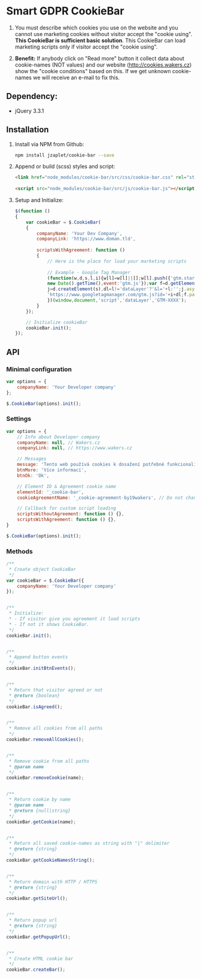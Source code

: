 # Smart GDPR CookieBar

1. You must describe which cookies you use on the website and you cannot use marketing 
cookies without visitor accept the "cookie using". **This CookieBar is sufficient basic solution**. 
This CookieBar can load marketing scripts only if visitor accept the "cookie using".

2. **Benefit:** If anybody click on "Read more" button it collect data about cookie-names (NOT values)
and our website (http://cookies.wakers.cz) show the "cookie conditions" based on this.
If we get unknown cookie-names we will receive an e-mail to fix this.

## Dependency:
- jQuery 3.3.1

## Installation

1. Install via NPM from Github: 
    ```bash
    npm install jzaplet/cookie-bar --save
    ```

2. Append or build (scss) styles and script:
    ```html
    <link href="node_modules/cookie-bar/src/css/cookie-bar.css" rel="stylesheet">
        
    <script src="node_modules/cookie-bar/src/js/cookie-bar.js"></script>
    ```

3. Setup and Initialize:
    ```javascript
    $(function ()
    {
        var cookieBar = $.CookieBar(
        {
            companyName: 'Your Dev Company',
            companyLink: 'https://www.doman.tld',
            
            scriptsWithAgreement: function () 
            {
                // Here is the place for load your marketing scripts
                
                // Example - Google Tag Manager
                (function(w,d,s,l,i){w[l]=w[l]||[];w[l].push({'gtm.start':
                new Date().getTime(),event:'gtm.js'});var f=d.getElementsByTagName(s)[0],
                j=d.createElement(s),dl=l!='dataLayer'?'&l='+l:'';j.async=true;j.src=
                'https://www.googletagmanager.com/gtm.js?id='+i+dl;f.parentNode.insertBefore(j,f);
                })(window,document,'script','dataLayer','GTM-XXXX');
            }
        });
    
        // Initialize cookieBar
        cookieBar.init();
    });
    ```

## API

### Minimal configuration
```javascript
var options = {
    companyName: 'Your Developer company'
};

$.CookieBar(options).init();
```

### Settings
```javascript
var options = {
    // Info about Developer company
    companyName: null, // Wakers.cz
    companyLink: null, // https://www.wakers.cz

    // Messages
    message: 'Tento web používá cookies k dosažení potřebné funkcionality. Jeho dalším používáním s tímto souhlasíte.',
    btnMore: 'Více informací',
    btnOk: 'Ok',

    // Element ID & Agreement cookie name
    elementId: '_cookie-bar',
    cookieAgreementName: '_cookie-agreement-by19wakers', // Do not change prefix _cookie-agreement-*

    // Callback for custom script loading
    scriptsWithoutAgreement: function () {},
    scriptsWithAgreement: function () {},
}

$.CookieBar(options).init();
```

### Methods

```javascript
/**
 * Create object CookieBar 
 */
var cookieBar = $.CookieBar({
    companyName: 'Your Developer company'
});


/**
 * Initialize:
 * - If visitor give you agreement it load scripts
 * - If not it shows CookieBar.
 */
cookieBar.init();


/**
 * Append button events
 */
cookieBar.initBtnEvents();


/**
 * Return that visitor agreed or not
 * @return {boolean}
 */
cookieBar.isAgreed();


/**
 * Remove all cookies from all paths
 */
cookieBar.removeAllCookies();


/**
 * Remove cookie from all paths
 * @param name
 */
cookieBar.removeCookie(name);


/**
 * Return cookie by name
 * @param name
 * @return {null|string}
 */
cookieBar.getCookie(name);


/**
 * Return all saved cookie-names as string with "|" delimiter
 * @return {string}
 */
cookieBar.getCookieNamesString();


/**
 * Return domain with HTTP / HTTPS
 * @return {string}
 */
cookieBar.getSiteUrl();


/**
 * Return popup url
 * @return {string}
 */
cookieBar.getPopupUrl();


/**
 * Create HTML cookie bar
 */
cookieBar.createBar();
```
